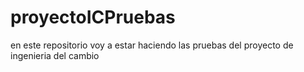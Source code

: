 # proyectoICPruebas
en este repositorio voy a estar haciendo las pruebas del proyecto de ingenieria del cambio
